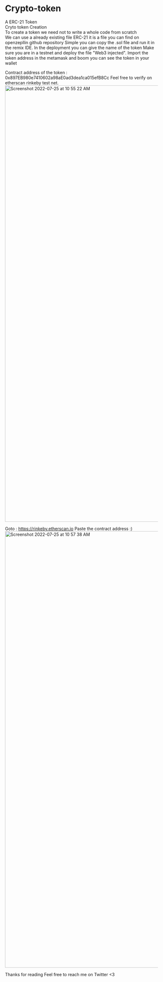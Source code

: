 # Crypto-token <br />
A ERC-21 Token <br />
Cryto token Creation <br />
To create a token we need not to write a whole code from scratch <br />
We can use a already existing file ERC-21 it is a file you can find on openzepllin github repository
Simple you can copy the .sol file and run it in the remix IDE.
In the deployment you can give the name of the token
Make sure you are in a testnet and deploy the file "Web3 injected".
Import the token address in the metamask and boom you can see the token in your wallet

Contract address of the token : 0x897EB980e7410602a98aE0ad3dea1ca015efB8Cc
Feel free to verify on etherscan rinkeby test net.
<img width="1440" alt="Screenshot 2022-07-25 at 10 55 22 AM" src="https://user-images.githubusercontent.com/62405785/180704441-29e29558-7b0a-467c-9a55-00995d119070.png">

Goto : https://rinkeby.etherscan.io
Paste the contract address :)
<img width="1440" alt="Screenshot 2022-07-25 at 10 57 38 AM" src="https://user-images.githubusercontent.com/62405785/180704627-d4e94e62-96d9-4516-966d-303b8b732492.png">

Thanks for reading
Feel free to reach me on Twitter <3
